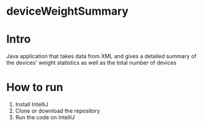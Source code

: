 # deviceWeightSummary
# Intro
Java application that takes data from XML and gives a detailed summary of the devices' weight statistics
as well as the total number of devices

# How to run
1. Install IntelliJ 
2. Clone or download the repository 
3. Run the code on IntelliJ

